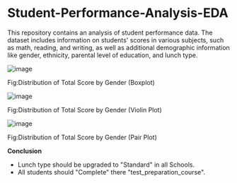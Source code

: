 # Student-Performance-Analysis-EDA
This repository contains an analysis of student performance data. The dataset includes information on students' scores in various subjects, such as math, reading, and writing, as well as additional demographic information like gender, ethnicity, parental level of education, and lunch type.

![image](https://github.com/Rkaayush04/Student-Performance-Analysis-EDA/assets/152067559/c2211300-7ff4-41da-9b21-ffbde039be2c)

Fig:Distribution of Total Score by Gender (Boxplot)

![image](https://github.com/Rkaayush04/Student-Performance-Analysis-EDA/assets/152067559/a85e0990-4b88-4426-ae1a-0f21146fad5e)

Fig:Distribution of Total Score by Gender (Violin Plot)

![image](https://github.com/Rkaayush04/Student-Performance-Analysis-EDA/assets/152067559/0be68ef4-41e1-4869-a2fd-029621375579)

Fig:Distribution of Total Score by Gender (Pair Plot)

**Conclusion**
- Lunch type should be upgraded to "Standard" in all Schools.
- All students should "Complete" there "test_preparation_course".
